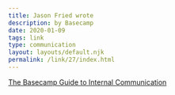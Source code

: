 ```yaml
---
title: Jason Fried wrote
description: by Basecamp
date: 2020-01-09
tags: link
type: communication
layout: layouts/default.njk
permalink: /link/27/index.html
---
```


[The Basecamp Guide to Internal Communication](https://basecamp.com/guides/how-we-communicate)
